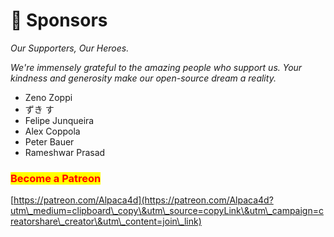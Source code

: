 # 🦸 Sponsors

_Our Supporters, Our Heroes._

_We're immensely grateful to the amazing people who support us. Your kindness and generosity make our open-source dream a reality._

* Zeno Zoppi
* ずき す
* Felipe Junqueira
* Alex Coppola
* Peter Bauer
* Rameshwar Prasad

### <mark style="color:red;">Become a Patreon</mark>

[https://patreon.com/Alpaca4d](https://patreon.com/Alpaca4d?utm\_medium=clipboard\_copy\&utm\_source=copyLink\&utm\_campaign=creatorshare\_creator\&utm\_content=join\_link)
